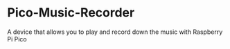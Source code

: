 # Pico-Music-Recorder
A device that allows you to play and record down the music with Raspberry Pi Pico
